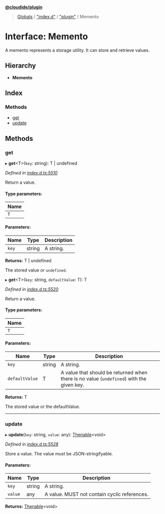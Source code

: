 **[@cloudide/plugin](../README.md)**

> [Globals](../README.md) / ["index.d"](../modules/_index_d_.md) / ["plugin"](../modules/_index_d_._plugin_.md) / Memento

# Interface: Memento

A memento represents a storage utility. It can store and retrieve
values.

## Hierarchy

* **Memento**

## Index

### Methods

* [get](_index_d_._plugin_.memento.md#get)
* [update](_index_d_._plugin_.memento.md#update)

## Methods

### get

▸ **get**\<T>(`key`: string): T \| undefined

*Defined in [index.d.ts:5510](https://github.com/huaweicloud/cloudide-plugin-api/blob/1ab5ef8/index.d.ts#L5510)*

Return a value.

#### Type parameters:

Name |
------ |
`T` |

#### Parameters:

Name | Type | Description |
------ | ------ | ------ |
`key` | string | A string. |

**Returns:** T \| undefined

The stored value or `undefined`.

▸ **get**\<T>(`key`: string, `defaultValue`: T): T

*Defined in [index.d.ts:5520](https://github.com/huaweicloud/cloudide-plugin-api/blob/1ab5ef8/index.d.ts#L5520)*

Return a value.

#### Type parameters:

Name |
------ |
`T` |

#### Parameters:

Name | Type | Description |
------ | ------ | ------ |
`key` | string | A string. |
`defaultValue` | T | A value that should be returned when there is no value (`undefined`) with the given key. |

**Returns:** T

The stored value or the defaultValue.

___

### update

▸ **update**(`key`: string, `value`: any): [Thenable](_index_d_.thenable.md)\<void>

*Defined in [index.d.ts:5528](https://github.com/huaweicloud/cloudide-plugin-api/blob/1ab5ef8/index.d.ts#L5528)*

Store a value. The value must be JSON-stringifyable.

#### Parameters:

Name | Type | Description |
------ | ------ | ------ |
`key` | string | A string. |
`value` | any | A value. MUST not contain cyclic references.  |

**Returns:** [Thenable](_index_d_.thenable.md)\<void>
